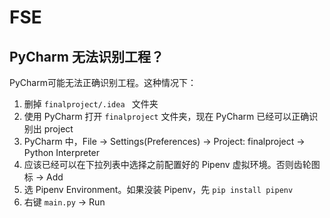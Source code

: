 # FSE
## PyCharm 无法识别工程？

PyCharm可能无法正确识别工程。这种情况下：

1. 删掉 `finalproject/.idea ` 文件夹
2. 使用 PyCharm 打开 `finalproject` 文件夹，现在 PyCharm 已经可以正确识别出 project
3. PyCharm 中，File -> Settings(Preferences) -> Project: finalproject -> Python Interpreter
4. 应该已经可以在下拉列表中选择之前配置好的 Pipenv 虚拟环境。否则齿轮图标 -> Add
5. 选 Pipenv Environment。如果没装 Pipenv，先 `pip install pipenv`
6. 右键 `main.py` -> Run

